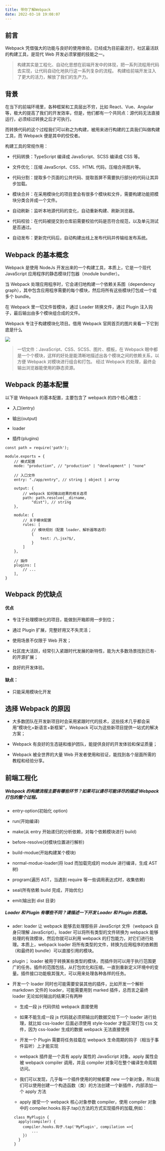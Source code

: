 ```yaml
---
title: 带你了解Webpack
date: 2022-03-18 19:08:07
---
```


## 前言
Webpack 凭借强大的功能与良好的使用体验，已经成为目前最流行，社区最活跃的构建工具，是现代 Web 开发必须掌握的技能之一。

> 构建其实是工程化、自动化思想在前端开发中的体现，把一系列流程用代码去实现，让代码自动化地执行这一系列复杂的流程。 构建给前端开发注入了更大的活力，解放了我们的生产力。


## 背景

在当下的前端环境里，各种框架和工具层出不穷，比如 React、Vue、Angular 等，极大的提高了我们的开发效率，但是，他们都有一个共同点：源代码无法直接运行，必须经过转换之后才可执行。

而转换代码的这个过程我们可以称之为构建，被用来进行构建的工具我们叫做构建工具，而 Webpack 便是其中的佼佼者。

构建工具的常规作用：

- 代码转换：TypeScript 编译成 JavaScript、SCSS 编译成 CSS 等。

- 文件优化：压缩 JavaScript、CSS、HTML 代码，压缩合并图片等。

- 代码分割：提取多个页面的公共代码、提取首屏不需要执行部分的代码让其异步加载。

- 模块合并：在采用模块化的项目里会有很多个模块和文件，需要构建功能把模块分类合并成一个文件。

- 自动刷新：监听本地源代码的变化，自动重新构建、刷新浏览器。

- 代码校验：在代码被提交到仓库前需要校验代码是否符合规范，以及单元测试是否通过。

- 自动发布：更新完代码后，自动构建出线上发布代码并传输给发布系统。

## Webpack 的基本概念

Webpack 是使用 NodeJs 开发出来的一个构建工具，本质上，它是一个现代 JavaScript 应用程序的静态模块打包器（module bundler）。

当 Webpack 处理应用程序时，它会递归地构建一个依赖关系图（dependency graph），其中包含应用程序需要的每个模块，然后将所有这些模块打包成一个或多个 bundle。

在 Webpack 里一切文件皆模块，通过 Loader 转换文件，通过 Plugin 注入钩子，最后输出由多个模块组合成的文件。

Webpack 专注于构建模块化项目。借用 Webpack 官网首页的图片来看一下它到底是什么

![](https://static001.geekbang.org/infoq/97/979f6d8773003f91ddbfd0a59e1d5010.png)

> 一切文件：JavaScript、CSS、SCSS、图片、模板，在 Webpack 眼中都是一个个模块，这样的好处是能清晰地描述出各个模块之间的依赖关系，以方便 Webpack 对模块进行组合和打包。 经过 Webpack 的处理，最终会输出浏览器能使用的静态资源。

## Webpack 的基本配置
以下是 Webpack 的基本配置，主要包含了 webpack 的四个核心概念：

- 入口(entry)

- 输出(output)

- loader

- 插件(plugins)

```
const path = require('path');

module.exports = {
    // 模式配置
    mode: "production", // "production" | "development" | "none"

    // 入口文件
    entry: "./app/entry", // string | object | array

    output: {
        // webpack 如何输出结果的相关选项
        path: path.resolve(__dirname,
            "dist"), // string
    },

    module: {
        // 关于模块配置
        rules: [
            // 模块规则（配置 loader、解析器等选项）
            {
                test: /\.jsx?$/,
            }
        ]
    },

    // 插件
    plugins: [
        // ...
    ],
}
```

## Webpack 的优缺点
#### 优点
- 专注于处理模块化的项目，能做到开箱即用一步到位；

- 通过 Plugin 扩展，完整好用又不失灵活；

- 使用场景不仅限于 Web 开发；

- 社区庞大活跃，经常引入紧跟时代发展的新特性，能为大多数场景找到已有- 的开源扩展；

- 良好的开发体验。

#### 缺点：
- 只能采用模块化开发

## 选择 Webpack 的原因
- 大多数团队在开发新项目时会采用紧跟时代的技术，这些技术几乎都会采用“模块化+新语言+新框架”，Webpack 可以为这些新项目提供一站式的解决方案；

- Webpack 有良好的生态链和维护团队，能提供良好的开发体验和保证质量；

- Webpack 被全世界的大量 Web 开发者使用和验证，能找到各个层面所需的教程和经验分享。

## 前端工程化

##### Webpack 的构建流程主要有哪些环节？如果可以请尽可能详尽的描述 Webpack 打包的整个过程。



- entry-option(初始化 option)

- run(开始编译)

- make(从 entry 开始递归的分析依赖，对每个依赖模块进行 build)

- before-resolve(对模块位置进行解析)

- build-modue(开始构建某个模块)

- normal-modue-loader(将 load 而加载完成的 module 进行编译，生成 AST 树)

- program(遍历 AST，当遇到 require 等一些调用表达式时，收集依赖)

- seal(所有依赖 build 完成，开始优化)

- emit(输出到 dist 目录)



##### Loader 和 Plugin 有哪些不同？请描述一下开发 Loader 和 Plugin 的思路。



- ader:  loader 让 webpack 能够去处理那些非 JavaScript 文件（webpack 自身只理解 JavaScript）。loader 可以将所有类型的文件转换为 webpack 能够处理的有效模块，然后你就可以利用 webpack 的打包能力，对它们进行处理。本质上，webpack loader 将所有类型的文件，转换为应用程序的依赖图（和最终的 bundle）可以直接引用的模块。

- plugin； loader 被用于转换某些类型的模块，而插件则可以用于执行范围更广的任务。插件的范围包括，从打包优化和压缩，一直到重新定义环境中的变量。插件接口功能极其强大，可以用来处理各种各样的任务。

- 开发一个 loader 同时也可能需要安装其他的插件，比如开发一个解析 markdown 文件的 loader，可能需要用到 marked 插件，总而言之最终 loader 无论如何输出的结果只有两种

  * 生成一段 js 代码供给 webpack 直接使用

  * 如果不能生成一段 js 代码就必须把输出的数据交给下一个 loader 进行处理，就比如 css-loader 后面必须使用 style-loader 才能正常打包 css 文件，因为 css-loader 生成的数据 webpack 无法直接使用

  * 开发一个 Plugin 需要将任务挂载在 webpack 生命周期的钩子（相当于事件监听）上才能实现

  * webpack 插件是一个具有 apply 属性的 JavaScript 对象。apply 属性会被 webpack compiler 调用，并且 compiler 对象可在整个编译生命周期访问。

  * 我们可以发现，几乎每一个插件使用的时候都要 new 一个新对象，所以我们可以使用创建一个构造函数（类）的方法创建一个新插件，内部添加一个 apply 方法

  * apply 接受一个 webpack 核心对象参数 compiler，使用 compiler 对象中的 compiler.hooks.钩子.tap()方法的方式实现插件的加载,例如：

```
    class MyPlugin {
      apply(compiler) {
        compiler.hooks.钩子.tap('MyPlugin', compilation =>{
        	...
        })
      }
    }
```